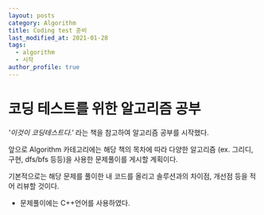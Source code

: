 ```yaml
---
layout: posts
category: Algorithm
title: Coding test 준비
last_modified_at: 2021-01-28
tags:
  - algorithm
  - 시작
author_profile: true
---
```


# 코딩 테스트를 위한 알고리즘 공부

*'이것이 코딩테스트다.'* 라는 책을 참고하여 알고리즘 공부를 시작했다.

앞으로 Algorithm 카테고리에는 해당 책의 목차에 따라
다양한 알고리즘 (ex. 그리디, 구현, dfs/bfs 등등)을 사용한 문제풀이를 게시할 계획이다.

기본적으로는 해당 문제를 풀이한 내 코드를 올리고
솔루션과의 차이점, 개선점 등을 적어 리뷰할 것이다.

* 문제풀이에는 C++언어를  사용하였다.
